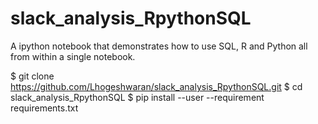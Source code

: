 # slack_analysis_RpythonSQL
A ipython notebook that demonstrates how to use SQL, R and Python all from within a single notebook. 

$ git clone https://github.com/Lhogeshwaran/slack_analysis_RpythonSQL.git
$ cd slack_analysis_RpythonSQL
$ pip install --user --requirement requirements.txt
